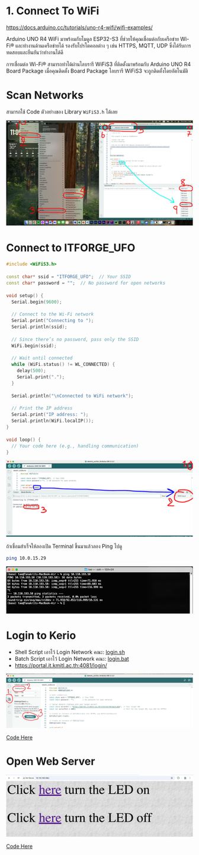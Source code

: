 # 1. Connect To WiFi

https://docs.arduino.cc/tutorials/uno-r4-wifi/wifi-examples/

Arduino UNO R4 WiFi มาพร้อมกับโมดูล ESP32-S3 ที่ช่วยให้คุณเชื่อมต่อกับเครือข่าย Wi-Fi® และทำงานด้านเครือข่ายได้
รองรับโปรโตคอลต่าง ๆ เช่น HTTPS, MQTT, UDP ซึ่งได้รับการทดสอบและยืนยันว่าทำงานได้ดี

การเชื่อมต่อ Wi-Fi® สามารถทำได้ผ่านไลบรารี WiFiS3 ที่ติดตั้งมาพร้อมกับ Arduino UNO R4 Board Package เมื่อคุณติดตั้ง
Board Package ไลบรารี WiFiS3 จะถูกติดตั้งโดยอัตโนมัติ

# Scan Networks

สามารถใช้ Code ตัวอย่างของ Library `WiFiS3.h` ได้เลย

![example.jpg](files/img/example.jpg)

# Connect to ITFORGE_UFO

```cpp
#include <WiFiS3.h>

const char* ssid = "ITFORGE_UFO";  // Your SSID
const char* password = "";  // No password for open networks

void setup() {
  Serial.begin(9600);

  // Connect to the Wi-Fi network
  Serial.print("Connecting to ");
  Serial.println(ssid);

  // Since there’s no password, pass only the SSID
  WiFi.begin(ssid);

  // Wait until connected
  while (WiFi.status() != WL_CONNECTED) {
    delay(500);
    Serial.print(".");
  }

  Serial.println("\nConnected to WiFi network");
  
  // Print the IP address
  Serial.print("IP address: ");
  Serial.println(WiFi.localIP());
}

void loop() {
  // Your code here (e.g., handling communication)
}
```

![ufo1.jpg](files/img/ufo1.jpg)

ถ้าเชื่อมสำเร็จให้ลองเปิด Terminal ขึ้นมาแล้วลอง Ping ไปดู

```bash
ping 10.0.15.29
```

![img.png](files/img/ufo2.png)

# Login to Kerio

- Shell Script เอาไว้ Login Network คณะ: [login.sh](files/login.sh)
- Batch Script เอาไว้ Login Network คณะ: [login.bat](files/login.bat)
- https://portal.it.kmitl.ac.th:4081/login/

![kerio1.jpg](files/img/kerio1.jpg)

[Code Here](files/LogintoKerio.ino)

# Open Web Server

![img.png](files/img/webserver1.png)

[Code Here](files/open_webserver.ino)